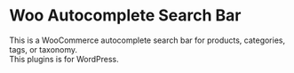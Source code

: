 # Woo Autocomplete Search Bar
This is a WooCommerce autocomplete search bar for products, categories, tags, or taxonomy.<br />
This plugins is for WordPress.
